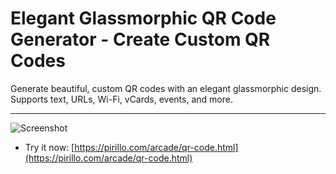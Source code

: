 
# Elegant Glassmorphic QR Code Generator - Create Custom QR Codes

Generate beautiful, custom QR codes with an elegant glassmorphic design. Supports text, URLs, Wi-Fi, vCards, events, and more.

---

![Screenshot](https://raw.githubusercontent.com/ChrisPirillo/qr-code/main/assets/screenshot.png)

* Try it now: [https://pirillo.com/arcade/qr-code.html](https://pirillo.com/arcade/qr-code.html)
